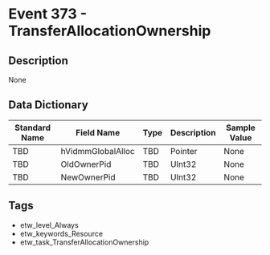 # Event 373 - TransferAllocationOwnership

## Description
None

## Data Dictionary
|Standard Name|Field Name|Type|Description|Sample Value|
|---|---|---|---|---|
|TBD|hVidmmGlobalAlloc|TBD|Pointer|None|None|
|TBD|OldOwnerPid|TBD|UInt32|None|None|
|TBD|NewOwnerPid|TBD|UInt32|None|None|

## Tags
* etw_level_Always
* etw_keywords_Resource
* etw_task_TransferAllocationOwnership